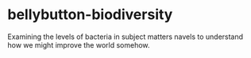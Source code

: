 # bellybutton-biodiversity

Examining the levels of bacteria in subject matters navels to understand how we might improve the world somehow.
